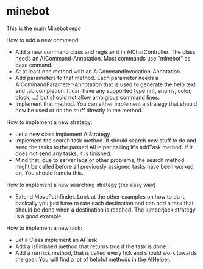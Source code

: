 minebot
=======

This is the main Minebot repo

How to add a new command:
* Add a new command class and register it in AIChatController. The class needs an AICommand-Annotation. Most commands use "minebot" as base cmmand.
* At at least one method with an AICommandInvocation-Annotation. 
* Add parameters to that method. Each parameter needs a AICommandParameter-Annotation that is used to generate the help text and tab completion. It can have any supported type (int, enums, color, block, ...) but should not allow ambigious command lines.
* Implement that method. You can either implement a strategy that should now be used or do the stuff directly in the method.

How to implement a new strategy:
* Let a new class implement AIStrategy
* Implement the search task method. It should search new stuff to do and send the tasks to the passed AIHelper calling it's addTask method. If it does not send any tasks, it is finished.
* Mind that, due to server lags or other problems, the search method might be called before all previously assigned tasks have been worked on. You should handle this.

How to implement a new searching strategy (the easy way)
* Extend MovePathfinder. Look at the other examples on how to do it, basically you just have to rate each destination and can add a task that should be done when a destination is reached. The lumberjack strategy is a good example.

How to implement a new task:
* Let a Class implement an AITask
* Add a isFinished method that returns true if the task is done.
* Add a runTick method, that is called every tick and should work towards the goal. You will find a lot of helpful methods in the AIHelper.

